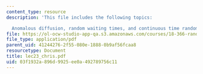 ```yaml
---
content_type: resource
description: 'This file includes the following topics:

  Anomalous diffusion, random waiting times, and continuous time random walk.'
file: https://ol-ocw-studio-app-qa.s3.amazonaws.com/courses/18-366-random-walks-and-diffusion-fall-2006/03f1932a896d9925ee0a492789756c11_lec23_chris.pdf
file_type: application/pdf
parent_uid: 41244276-2f55-080e-1888-0b9af56fcaa8
resourcetype: Document
title: lec23_chris.pdf
uid: 03f1932a-896d-9925-ee0a-492789756c11
---
```

